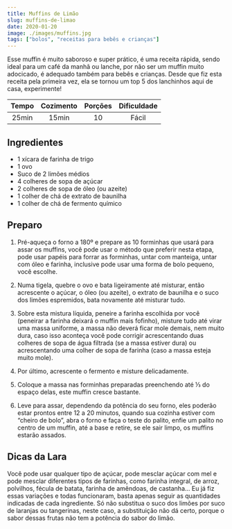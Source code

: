 ```yaml
---
title: Muffins de Limão
slug: muffins-de-limao
date: 2020-01-20
image: ./images/muffins.jpg
tags: ["bolos", "receitas para bebês e crianças"]
---
```


<StyledParagraph>Esse muffin é muito saboroso e super prático, é uma receita rápida, sendo ideal para um café da manhã ou lanche, por não ser um muffin muito adocicado, é adequado também para bebês e crianças. Desde que fiz esta receita pela primeira vez, ela se tornou um top 5 dos lanchinhos aqui de casa, experimente! </StyledParagraph>

| Tempo | Cozimento | Porções | Dificuldade |
| :-: | :-: | :-: | :-: |
| 25min | 15min | 10 | Fácil |

## Ingredientes
- <ListItem>1 xícara de farinha de trigo</ListItem>
- <ListItem>1 ovo</ListItem>
- <ListItem>Suco de 2 limões médios</ListItem>
- <ListItem>4 colheres de sopa de açúcar</ListItem>
- <ListItem>2 colheres de sopa de óleo (ou azeite)</ListItem>
- <ListItem>1 colher de chá de extrato de baunilha</ListItem>
- <ListItem>1 colher de chá de fermento químico</ListItem>

## Preparo

1. Pré-aqueça o forno a 180º e prepare as 10 forminhas que usará para assar os muffins, você pode usar o método que preferir nesta etapa, pode usar papéis para forrar as forminhas, untar com manteiga, untar com óleo e farinha, inclusive pode usar uma forma de bolo pequeno, você escolhe.

2. Numa tigela, quebre o ovo e bata ligeiramente até misturar, então acrescente o açúcar, o óleo (ou azeite), o extrato de baunilha e o suco dos limões espremidos, bata novamente até misturar tudo.

3. Sobre esta mistura líquida, peneire a farinha escolhida por você (peneirar a farinha deixará o muffin mais fofinho), misture tudo até virar uma massa uniforme, a massa não deverá ficar mole demais, nem muito dura, caso isso aconteça você pode corrigir acrescentando duas colheres de sopa de água filtrada (se a massa estiver dura) ou acrescentando uma colher de sopa de farinha (caso a massa esteja muito mole).

4. Por último, acrescente o fermento e misture delicadamente.

5. Coloque a massa nas forminhas preparadas preenchendo até ⅓ do espaço delas, este muffin cresce bastante.

6. Leve para assar, dependendo da potência do seu forno, eles poderão estar prontos entre 12 a 20 minutos, quando sua cozinha estiver com “cheiro de bolo”, abra o forno e faça o teste do palito, enfie um palito no centro de um muffin, até a base e retire, se ele sair limpo, os muffins estarão assados.

## Dicas da Lara
Você pode usar qualquer tipo de açúcar, pode mesclar açúcar com mel e pode mesclar diferentes tipos de farinhas, como farinha integral, de arroz, polvilhos, fécula de batata, farinha de amêndoas, de castanha… Eu já fiz essas variações e todas funcionaram, basta apenas seguir as quantidades indicadas de cada ingrediente. Só não substitua o suco dos limões por suco de laranjas ou tangerinas, neste caso, a substituição não dá certo, porque o sabor dessas frutas não tem a potência do sabor do limão.
